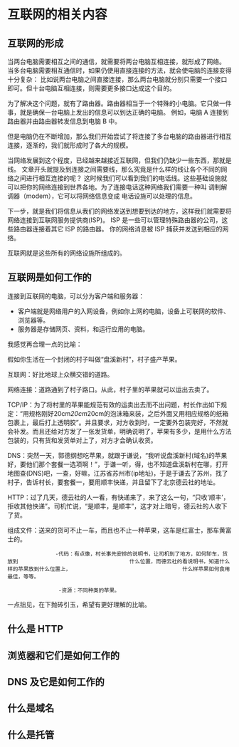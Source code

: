# 互联网的相关内容

## 互联网的形成

当两台电脑需要相互之间的通信，就需要将两台电脑互相连接，就形成了网络。
当多台电脑需要相互通信时，如果仍使用直接连接的方法，就会使电脑的连接变得十分复杂：
比如说两台电脑之间直接连接，那么两台电脑就分别只需要一个接口即可。但十台电脑互相连接，则需要更多接口达成这个目的。

为了解决这个问题，就有了路由器。路由器相当于一个特殊的小电脑。它只做一件事，就是确保一台电脑上发出的信息可以到达正确的电脑。
例如，电脑 A 连接到路由器并由路由器转发信息到电脑 B 中。

但是电脑仍在不断增加，那么我们开始尝试了将连接了多台电脑的路由器进行相互连接，逐渐的，我们就形成时了各大的规模。

当网络发展到这个程度，已经越来越接近互联网，但我们仍缺少一些东西，那就是线。
文章开头就提及到连接之间需要线，那么究竟是什么样的线让各个不同的网络之间进行相互连接的呢？
这时候我们可以看到我们的电话线。这些基础设施就可以把你的网络连接到世界各地。为了连接电话这种网络我们需要一种叫 调制解调器（modem），它可以将网络信息变成
电话设施可以处理的信息。

下一步，就是我们将信息从我们的网络发送到想要到达的地方，这样我们就需要将网络连接到互联网服务提供商(ISP)。
ISP 是一些可以管理特殊路由器的公司，这些路由器连接着其它 ISP 的路由器。
你的网络消息被 ISP 捕获并发送到相应的网络。

互联网就是这些所有的网络设施所组成的。

## 互联网是如何工作的

连接到互联网的电脑，可以分为客户端和服务器：
- 客户端就是网络用户的入网设备，例如你上网的电脑，设备上可联网的软件、浏览器等。
- 服务器是存储网页、资料，和运行应用的电脑。

我感觉再合理一点的比喻：

假如你生活在一个封闭的村子叫做“盘溪新村”，村子盛产苹果。

互联网：好比地球上众横交错的道路。

网络连接：道路通到了村子路口。从此，村子里的苹果就可以运出去卖了。

TCP/IP：为了将村里的苹果能规范有效的运卖出去而不出问题，村长作出如下规定：“用规格刚好20cm*20cm*20cm的泡沫箱来装，之后外面又用相应规格的纸箱包裹上，最后打上透明胶”。并且要求，对方收到时，一定要外包装完好，不然就会补发。而且还给对方发了一张发货单，明确说明了，苹果有多少，是用什么方法包装的，只有货和发货单对上了，对方才会确认收货。

DNS：突然一天，郭德纲想吃苹果，就跟于谦说，“我听说盘溪新村(域名)的苹果好，要他们那个套餐一选项啊！”，于谦一听，得，也不知道盘溪新村在哪，打开地图查(DNS)吧，一查，好嘛，江苏省苏州市(ip地址)，于是于谦去了苏州，找了村子，告诉村长，要套餐一，要用顺丰快递，并且留下了北京德云社的地址。

HTTP：过了几天，德云社的人一看，有快递来了，来了这么一句，“只收‘顺丰’，拒收其他快递”。司机忙说，“是顺丰，是顺丰”，这才对上暗号，德云社的人收下了货。

组成文件：送来的货可不止一车，而且也不止一种苹果，这车是红富士，那车黄富士的。

                   -代码：有点像，村长事先安排的说明书，让司机到了地方，如何缷车，货放到                                   什么位置，而德云社的看说明书，知道什么样的苹果放到什么位置上，                                   什么样苹果如何食用最佳，等等。

                    -资源：不同种类的苹果。

一点拙见，在下抛砖引玉，希望有更好理解的比喻。

## 什么是 HTTP

## 浏览器和它们是如何工作的

## DNS 及它是如何工作的

## 什么是域名

## 什么是托管
